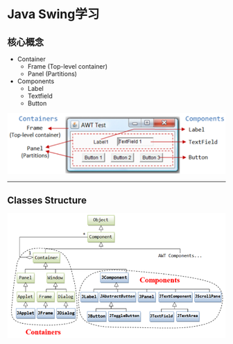 # Java Swing学习

## 核心概念

- Container
  - Frame (Top-level container)
  - Panel (Partitions)
- Components
  - Label
  - Textfield
  - Button

![image-20221116110605928](./Java%20Swing%E5%AD%A6%E4%B9%A0.assets/image-20221116110605928.png)

------

## Classes Structure

![image-20221116111212542](./Java%20Swing%E5%AD%A6%E4%B9%A0.assets/image-20221116111212542.png)